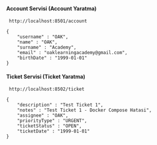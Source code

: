 
#### Account Servisi (Account Yaratma)
```
 http://localhost:8501/account

{
	"username" : "OAK",
    "name" : "OAK",
    "surname" : "Academy",
    "email" : "oaklearningacademy@gmail.com",
    "birthDate" : "1999-01-01"
}
```

#### Ticket Servisi (Ticket Yaratma)

```
 http://localhost:8502/ticket

{
	"description" : "Test Ticket 1",
    "notes" : "Test Ticket 1 - Docker Compose Hatasi",
    "assignee" : "OAK",
    "priorityType" : "URGENT",
    "ticketStatus" : "OPEN",
    "ticketDate" : "1999-01-01"
}
```